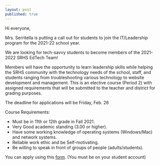 ```yaml
---
layout: post
published: true
---
```

Hi everyone,

Mrs. Serritella is putting a call out for students to join the IT/Leadership program for the 2021-22 school year.

We are looking for tech-savvy students to become members of the 2021-2022 SRHS EdTech Team!

Members will have the opportunity to learn leadership skills while helping the SRHS community with the technology needs of the school, staff, and students ranging from troubleshooting various technology to website development and management. This is an elective course (Period 2) with assigned requirements that will be submitted to the teacher and district for grading purposes.

The deadline for applications will be Friday, Feb. 26

Course Requirements:

- Must be in 11th or 12th grade in Fall 2021.
- Very Good academic standing (3.00 or higher).
- Have some working knowledge of operating systems (Windows/Mac) and network systems.
- Reliable work ethic and be Self-motivating.
- Be willing to speak in front of groups of people (adults/students).


You can apply using this [form](https://forms.gle/P3sJKoTb3dbEKjC2A). (You must be on your student account)
